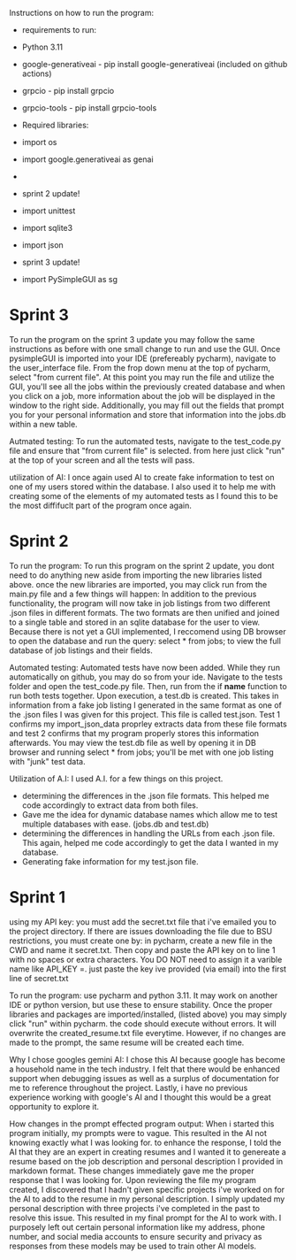 Instructions on how to run the program:
- requirements to run:
- Python 3.11
- google-generativeai - pip install google-generativeai (included on github actions)
- grpcio - pip install grpcio
- grpcio-tools - pip install grpcio-tools

- Required libraries:
- import os
- import google.generativeai as genai
- 
- sprint 2 update!
- import unittest
- import sqlite3
- import json

- sprint 3 update!
- import PySimpleGUI as sg

# Sprint 3
To run the program on the sprint 3 update you may follow the same instructions as before with one small change to 
run and use the GUI. Once pysimpleGUI is imported into your IDE (prefereably pycharm), navigate to the 
user_interface file. From the frop down menu at the top of pycharm, select "from current file". At this point
you may run the file and utilize the GUI, you'll see all the jobs within the previously created database
and when you click on a job, more information about the job will be displayed in the window to the right side. 
Additionally, you may fill out the fields that prompt you for your personal information and store that information
into the jobs.db within a new table.

Autmated testing:
To run the automated tests, navigate to the test_code.py file and ensure that "from current file" is selected. from here just click "run" at the top of your screen and all the tests will pass. 

utilization of AI: 
I once again used AI to create fake information to test on one of my users stored within the database. I also used it to help me with creating some of the elements of my automated tests as I found this to be the most diffifuclt part of the program once again.  

# Sprint 2

To run the program:
To run this program on the sprint 2 update, you dont need to do anything new aside from importing the new libraries listed above.
once the new libraries are imported, you may click run from the main.py file and a few things will happen:
In addition to the previous functionality, the program will now take in job listings from two different .json files in different formats.
The two formats are then unified and joined to a single table and stored in an sqlite database for the user to view. 
Because there is not yet a GUI implemented, I reccomend using DB browser to open the database and run the query:
select * from jobs; to view the full database of job listings and their fields.

Automated testing:
Automated tests have now been added. While they run automatically on github, you may do so from your ide.
Navigate to the tests folder and open the test_code.py file. Then, run from the if __name__ function to
run both tests together. Upon execution, a test.db is created. This takes in information from a fake
job listing I generated in the same format as one of the .json files I was given for this project. 
This file is called test.json. Test 1 confirms my import_json_data proprley extracts data from these
file formats and test 2 confirms that my program properly stores this information afterwards. 
You may view the test.db file as well by opening it in DB browser and running select * from jobs;
you'll be met with one job listing with "junk" test data. 

Utilization of A.I:
I used A.I. for a few things on this project.
- determining the differences in the .json file formats. This helped me code accordingly to extract data from both files.
- Gave me the idea for dynamic database names which allow me to test multiple databases with ease. (jobs.db and test.db)
- determining the differences in handling the URLs from each .json file. This again, helped me code accordingly to get the data I wanted in my database.
- Generating fake information for my test.json file. 


# Sprint 1 
using my API key:
you must add the secret.txt file that i've emailed you to the project directory.
If there are issues downloading the file due to BSU restrictions, you must create one by: 
in pycharm, create a new file in the CWD and name it secret.txt. Then copy and paste the API key on to
line 1 with no spaces or extra characters. You DO NOT need to assign it a varible name like API_KEY =. 
just paste the key ive provided (via email) into the first line of secret.txt

To run the program: 
use pycharm and python 3.11. It may work on another IDE or python version, but use these to ensure stability.
Once the proper libraries and packages are imported/installed, (listed above) you may simply click "run" within pycharm. 
the code should execute without errors. It will overwrite the created_resume.txt file everytime. However, if no
changes are made to the prompt, the same resume will be created each time. 

Why I chose googles gemini AI:
I chose this AI because google has become a household name in the tech industry. I felt that there would be enhanced support
when debugging issues as well as a surplus of documentation for me to reference throughout the project. Lastly, i have no previous
experience working with google's AI and I thought this would be a great opportunity to explore it.

How changes in the prompt effected program output:
When i started this program initially, my prompts were to vague. This resulted in the AI not knowing exactly what I was looking for.
to enhance the response, I told the AI that they are an expert in creating resumes and I wanted it to genereate a resume based on the
job description and personal description I provided in markdown format. These changes immediately gave me the proper response that I 
was looking for. Upon reviewing the file my program created, I discovered that I hadn't given specific projects i've worked on 
for the AI to add to the resume in my personal description. I simply updated my personal description with three projects i've completed
in the past to resolve this issue. This resulted in my final prompt for the AI to work with. I purposely left out certain personal
information like my address, phone number, and social media accounts to ensure security and privacy as responses from these models may 
be used to train other AI models. 
